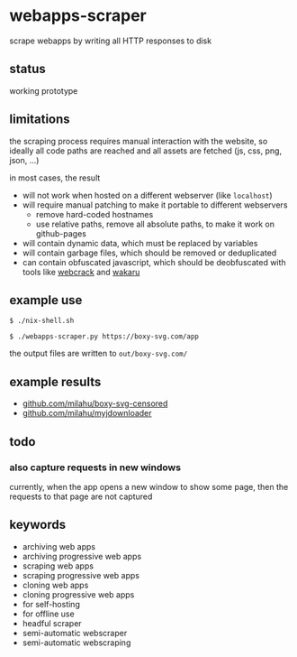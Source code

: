 # webapps-scraper

scrape webapps by writing all HTTP responses to disk



## status

working prototype



## limitations

the scraping process requires manual interaction with the website,
so ideally all code paths are reached and all assets are fetched (js, css, png, json, ...)

in most cases, the result

- will not work when hosted on a different webserver (like `localhost`)
- will require manual patching to make it portable to different webservers
  - remove hard-coded hostnames
  - use relative paths, remove all absolute paths, to make it work on github-pages
- will contain dynamic data, which must be replaced by variables
- will contain garbage files, which should be removed or deduplicated
- can contain obfuscated javascript, which should be deobfuscated with tools like [webcrack](https://github.com/j4k0xb/webcrack) and [wakaru](https://github.com/pionxzh/wakaru)



## example use

```
$ ./nix-shell.sh

$ ./webapps-scraper.py https://boxy-svg.com/app
```

the output files are written to `out/boxy-svg.com/`



## example results

- [github.com/milahu/boxy-svg-censored](https://github.com/milahu/boxy-svg-censored)
- [github.com/milahu/myjdownloader](https://github.com/milahu/myjdownloader)



## todo



### also capture requests in new windows

currently, when the app opens a new window to show some page,
then the requests to that page are not captured



## keywords

- archiving web apps
- archiving progressive web apps
- scraping web apps
- scraping progressive web apps
- cloning web apps
- cloning progressive web apps
- for self-hosting
- for offline use
- headful scraper
- semi-automatic webscraper
- semi-automatic webscraping
